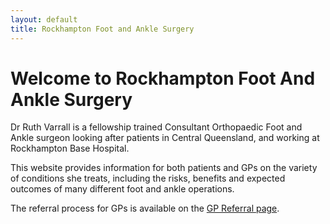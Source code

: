 ```yaml
---
layout: default
title: Rockhampton Foot and Ankle Surgery
---
```

# Welcome to Rockhampton Foot And Ankle Surgery

Dr Ruth Varrall is a fellowship trained Consultant Orthopaedic Foot and Ankle surgeon looking after patients in Central Queensland, and working at Rockhampton Base Hospital.

This website provides information for both patients and GPs on the variety of conditions she treats, including the risks, benefits and expected outcomes of many different foot and ankle operations. 

The referral process for GPs is available on the [GP Referral page](referrals).
